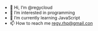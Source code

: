 - 👋 Hi, I’m @regycloud
- 👀 I’m interested in programming
- 🌱 I’m currently learning JavaScript
- 📫 How to reach me regy.rhp@gmail.con

<!---
regycloud/regycloud is a ✨ special ✨ repository because its `README.md` (this file) appears on your GitHub profile.
You can click the Preview link to take a look at your changes.
--->
